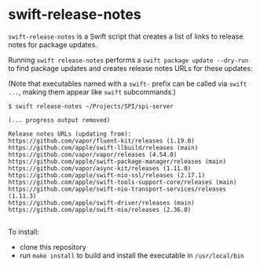 # swift-release-notes

`swift-release-notes` is a Swift script that creates a list of links to release notes for package updates.

Running `swift release-notes` performs a `swift package update --dry-run` to find package updates and creates release notes URLs for these updates:

(Note that executables named with a `swift-` prefix can be called via `swift ...`, making them appear like `swift` subcommands.)

```
$ swift release-notes ~/Projects/SPI/spi-server

(... progress output removed)

Release notes URLs (updating from):
https://github.com/vapor/fluent-kit/releases (1.19.0)
https://github.com/apple/swift-llbuild/releases (main)
https://github.com/vapor/vapor/releases (4.54.0)
https://github.com/apple/swift-package-manager/releases (main)
https://github.com/vapor/async-kit/releases (1.11.0)
https://github.com/apple/swift-nio-ssl/releases (2.17.1)
https://github.com/apple/swift-tools-support-core/releases (main)
https://github.com/apple/swift-nio-transport-services/releases (1.11.3)
https://github.com/apple/swift-driver/releases (main)
https://github.com/apple/swift-nio/releases (2.36.0)
```

##

To install:

- clone this repository
- run `make install` to build and install the executable in `/usr/local/bin`
